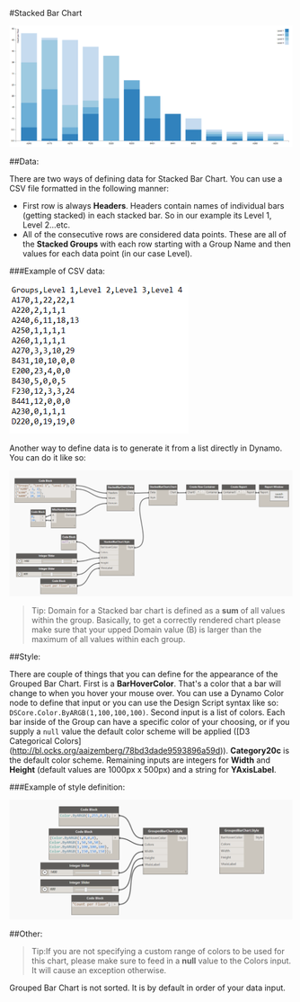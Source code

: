#Stacked Bar Chart

![](stackedBarChart/stackedBarChartImage.PNG)

##Data:

There are two ways of defining data for Stacked Bar Chart. You can use a CSV file formatted in the following manner: 

* First row is always <b>Headers</b>. Headers contain names of individual bars (getting stacked) in each stacked bar. So in our example its Level 1, Level 2...etc.
* All of the consecutive rows are considered data points. These are all of the <b>Stacked Groups</b> with each row starting with a Group Name and then values for each data point (in our case Level). 

###Example of CSV data:

![](groupedBarChart/groupedBarChartData.PNG)

Another way to define data is to generate it from a list directly in Dynamo. You can do it like so: 

![](stackedBarChart/stackedBarChartData.PNG)

<blockquote>
Tip: Domain for a Stacked bar chart is defined as a <b>sum</b> of all values within the group. Basically, to get a correctly rendered chart please make sure that your upped Domain value (B) is larger than the maximum of all values within each group.
</blockquote>

##Style:

There are couple of things that you can define for the appearance of the Grouped Bar Chart. First is a <b>BarHoverColor</b>. That's a color that a bar will change to when you hover your mouse over. You can use a Dynamo Color node to define that input or you can use the Design Script syntax like so: `DSCore.Color.ByARGB(1,100,100,100)`. Second input is a list of colors. Each bar inside of the Group can have a specific color of your choosing, or if you supply a `null` value the default color scheme will be applied ([D3 Categorical Colors] (http://bl.ocks.org/aaizemberg/78bd3dade9593896a59d)). <b>Category20c</b> is the default color scheme. Remaining inputs are integers for <b>Width</b> and <b>Height</b> (default values are 1000px x 500px) and a string for <b>YAxisLabel</b>. 

###Example of style definition:

![](groupedBarChart/groupedBarChartStyle.PNG)

##Other:

<blockquote>
Tip:If you are not specifying a custom range of colors to be used for this chart, please make sure to feed in a <b>null</b> value to the Colors input. It will cause an exception otherwise. 
</blockquote>

Grouped Bar Chart is not sorted. It is by default in order of your data input. 
